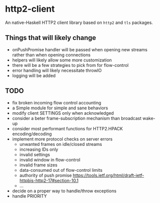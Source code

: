 # http2-client

An native-Haskell HTTP2 client library based on `http2` and `tls` packages.

## Things that will likely change

* onPushPromise handler will be passed when opening new streams rather than when opening connections
* helpers will likely allow some more customization
* there will be a few strategies to pick from for flow-control
* error handling will likely necessitate throwIO
* logging will be added

## TODO

* fix broken incoming flow control accounting
* a Simple module for simple and sane behaviors
* modify client SETTINGS only when acknowledged
* consider a beter frame-subscription mechanism than broadcast wake-up
* consider most performant functions for HTTP2.HPACK encoding/decoding
* implement more protocol checks on server errors
  * unwanted frames on idle/closed streams
  * increasing IDs only
  * invalid settings
  * invalid window in flow-control
  * invalid frame sizes
  * data-consumed out of flow-control limits
  * authority of push promise https://tools.ietf.org/html/draft-ietf-httpbis-http2-17#section-10.1
  * ...
* decide on a proper way to handle/throw exceptions
* handle PRIORITY
